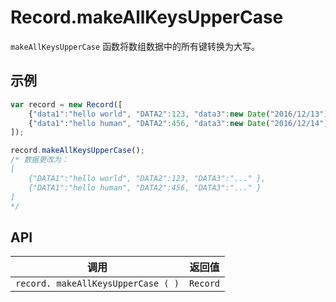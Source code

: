 # Record.makeAllKeysUpperCase

`makeAllKeysUpperCase` 函数将数组数据中的所有键转换为大写。

## 示例

```javascript
var record = new Record([
    {"data1":"hello world", "DATA2":123, "data3":new Date("2016/12/13") },
    {"data1":"hello human", "DATA2":456, "data3":new Date("2016/12/14") }
]);

record.makeAllKeysUpperCase();
/* 数据更改为：
[
    {"DATA1":"hello world", "DATA2":123, "DATA3":"..." },
    {"DATA1":"hello human", "DATA2":456, "DATA3":"..." }
]
*/
```

## API

| 调用 | 返回值 |
|---|---|
| `record. makeAllKeysUpperCase ( )` | `Record` |
